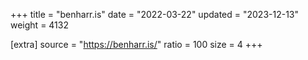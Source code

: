 +++
title = "benharr.is"
date = "2022-03-22"
updated = "2023-12-13"
weight = 4132

[extra]
source = "https://benharr.is/"
ratio = 100
size = 4
+++
